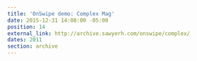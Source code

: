 ```yaml
---
title: 'OnSwipe demo: Complex Mag'
date: 2015-12-31 14:08:00 -05:00
position: 14
external_link: http://archive.sawyerh.com/onswipe/complex/
dates: 2011
section: archive
---
```


